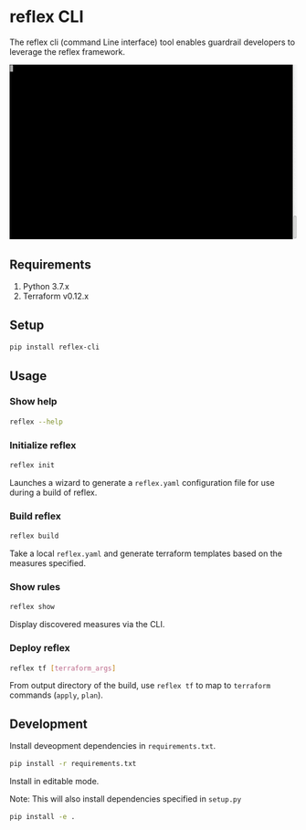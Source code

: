 # reflex CLI

The reflex cli (command Line interface) tool enables guardrail developers to leverage
the reflex framework.

![Example CLI usage](/reflex_cli.gif)

## Requirements

1. Python 3.7.x
2. Terraform v0.12.x

## Setup

```sh
pip install reflex-cli
```

## Usage

### Show help

```sh
reflex --help
```

### Initialize reflex

```sh
reflex init
```

Launches a wizard to generate a `reflex.yaml` configuration file for use during a build
of reflex.

### Build reflex

```sh
reflex build
```

Take a local `reflex.yaml` and generate terraform templates based on the measures
specified.

### Show rules

```sh
reflex show
```

Display discovered measures via the CLI.

### Deploy reflex

```sh
reflex tf [terraform_args]
```

From output directory of the build, use `reflex tf` to map to `terraform` commands
(`apply`, `plan`).

## Development

Install deveopment dependencies in `requirements.txt`.

```sh
pip install -r requirements.txt
```

Install in editable mode.

Note: This will also install dependencies specified in `setup.py`

```sh
pip install -e .
```
